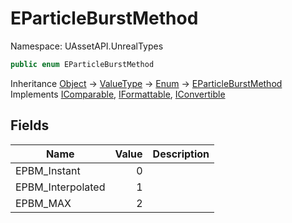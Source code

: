 # EParticleBurstMethod

Namespace: UAssetAPI.UnrealTypes

```csharp
public enum EParticleBurstMethod
```

Inheritance [Object](https://docs.microsoft.com/en-us/dotnet/api/system.object) → [ValueType](https://docs.microsoft.com/en-us/dotnet/api/system.valuetype) → [Enum](https://docs.microsoft.com/en-us/dotnet/api/system.enum) → [EParticleBurstMethod](./uassetapi.unrealtypes.eparticleburstmethod.md)<br>
Implements [IComparable](https://docs.microsoft.com/en-us/dotnet/api/system.icomparable), [IFormattable](https://docs.microsoft.com/en-us/dotnet/api/system.iformattable), [IConvertible](https://docs.microsoft.com/en-us/dotnet/api/system.iconvertible)

## Fields

| Name | Value | Description |
| --- | --: | --- |
| EPBM_Instant | 0 |  |
| EPBM_Interpolated | 1 |  |
| EPBM_MAX | 2 |  |
